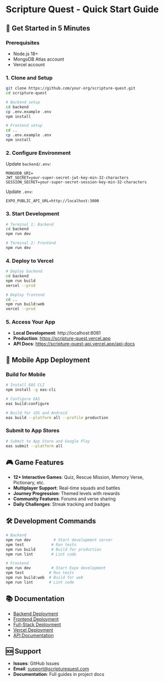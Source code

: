 # Scripture Quest - Quick Start Guide

## 🚀 Get Started in 5 Minutes

### Prerequisites
- Node.js 18+
- MongoDB Atlas account
- Vercel account

### 1. Clone and Setup
```bash
git clone https://github.com/your-org/scripture-quest.git
cd scripture-quest

# Backend setup
cd backend
cp .env.example .env
npm install

# Frontend setup
cd ..
cp .env.example .env
npm install
```

### 2. Configure Environment
Update `backend/.env`:
```env
MONGODB_URI=
JWT_SECRET=your-super-secret-jwt-key-min-32-characters
SESSION_SECRET=your-super-secret-session-key-min-32-characters
```

Update `.env`:
```env
EXPO_PUBLIC_API_URL=http://localhost:3000
```

### 3. Start Development
```bash
# Terminal 1: Backend
cd backend
npm run dev

# Terminal 2: Frontend
npm run dev
```

### 4. Deploy to Vercel
```bash
# Deploy backend
cd backend
npm run build
vercel --prod

# Deploy frontend
cd ..
npm run build:web
vercel --prod
```

### 5. Access Your App
- **Local Development**: http://localhost:8081
- **Production**: https://scripture-quest.vercel.app
- **API Docs**: https://scripture-quest-api.vercel.app/api-docs

## 📱 Mobile App Deployment

### Build for Mobile
```bash
# Install EAS CLI
npm install -g eas-cli

# Configure EAS
eas build:configure

# Build for iOS and Android
eas build --platform all --profile production
```

### Submit to App Stores
```bash
# Submit to App Store and Google Play
eas submit --platform all
```

## 🎮 Game Features

- **12+ Interactive Games**: Quiz, Rescue Mission, Memory Verse, Pictionary, etc.
- **Multiplayer Support**: Real-time squads and battles
- **Journey Progression**: Themed levels with rewards
- **Community Features**: Forums and verse sharing
- **Daily Challenges**: Streak tracking and badges

## 🛠 Development Commands

```bash
# Backend
npm run dev          # Start development server
npm test            # Run tests
npm run build       # Build for production
npm run lint        # Lint code

# Frontend
npm run dev         # Start Expo development
npm test           # Run tests
npm run build:web  # Build for web
npm run lint       # Lint code
```

## 📚 Documentation

- [Backend Deployment](backend/DEPLOYMENT.md)
- [Frontend Deployment](DEPLOYMENT.md)
- [Full-Stack Deployment](FULL_STACK_DEPLOYMENT.md)
- [Vercel Deployment](VERCEL_DEPLOYMENT.md)
- [API Documentation](https://scripture-quest-api.vercel.app/api-docs)

## 🆘 Support

- **Issues**: GitHub Issues
- **Email**: support@scripturequest.com
- **Documentation**: Full guides in project docs